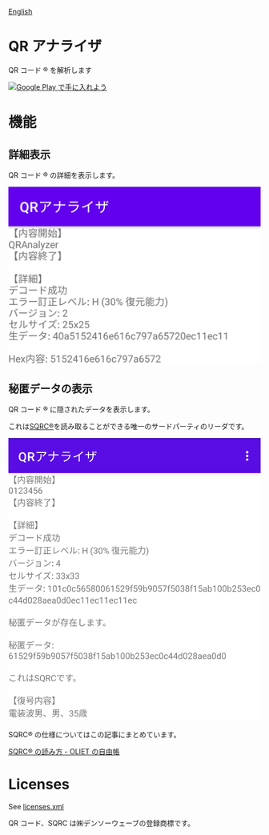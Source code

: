 [English](README.md)

# QR アナライザ

QR コード ® を解析します

<a href='https://play.google.com/store/apps/details?id=tech.oliet.qranalyzer&pcampaignid=pcampaignidMKT-Other-global-all-co-prtnr-py-PartBadge-Mar2515-1'><img alt='Google Play で手に入れよう' src='https://play.google.com/intl/ja/badges/static/images/badges/ja_badge_web_generic.png'/></a>

# 機能

## 詳細表示

QR コード ® の詳細を表示します。

![sc_details_ja](img/sc_details_ja.png)

## 秘匿データの表示

QR コード ® に隠されたデータを表示します。

これは[SQRC®](https://www.denso-wave.com/ja/system/qr/product/sqrc.html)を読み取ることができる唯一のサードパーティのリーダです。

![sc_sqrc_ja](img/sc_sqrc_ja.png)

SQRC® の仕様についてはこの記事にまとめています。

[SQRC® の読み方 - OLIET の自由帳](https://blog.oliet.tech/?p=107)

# Licenses

See [licenses.xml](app/src/main/res/values/licenses.xml)

QR コード、SQRC は㈱デンソーウェーブの登録商標です。
